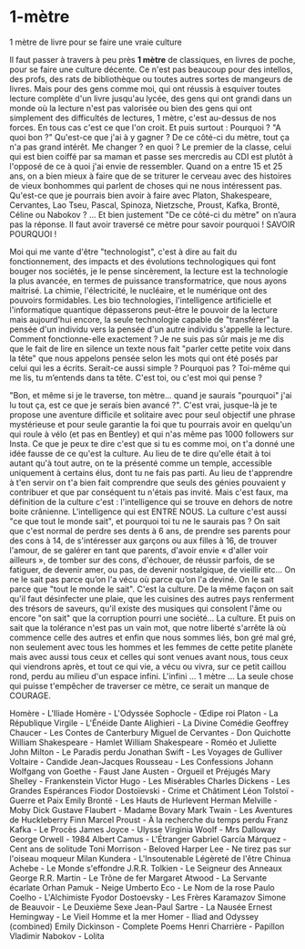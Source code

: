 # 1-mètre
1 mètre de livre pour se faire une vraie culture

  Il faut passer à travers à peu près **1 mètre** de classiques, en livres de poche, pour se faire une culture décente. Ce n'est pas beaucoup pour des intellos, des profs, des rats de bibliothèque ou toutes autres sortes de mangeurs de livres. Mais pour des gens comme moi, qui ont réussis à esquiver toutes lecture complète d'un livre jusqu'au lycée, des gens qui ont grandi dans un monde où la lecture n'est pas valorisée ou bien des gens qui ont simplement des difficultés de lectures, 1 mètre, c'est au-dessus de nos forces. En tous cas c'est ce que l'on croit. Et puis surtout : Pourquoi ? "A quoi bon ?" Qu'est-ce que j'ai à y gagner ? De ce côté-ci du mètre, tout ça n'a pas grand intérêt. Me changer ? en quoi ? Le premier de la classe, celui qui est bien coiffé par sa maman et passe ses mercredis au CDI est plutôt à l'opposé de ce à quoi j'ai envie de ressembler. Quand on a entre 15 et 25 ans, on a bien mieux à faire que de se triturer le cerveau avec des histoires de vieux bonhommes qui parlent de choses qui ne nous intéressent pas. Qu'est-ce que je pourrais bien avoir à faire avec Platon, Shakespeare, Cervantes, Lao Tseu, Pascal, Spinoza, Nietzsche, Proust, Kafka, Brontë, Céline ou Nabokov ? ... Et bien justement "De ce côté-ci du mètre" on n’aura pas la réponse. Il faut avoir traversé ce mètre pour savoir pourquoi ! SAVOIR POURQUOI !
  
  Moi qui me vante d'être "technologist", c'est à dire au fait du fonctionnement, des impacts et des évolutions technologiques qui font bouger nos sociétés, je le pense sincèrement, la lecture est la technologie la plus avancée, en termes de puissance transformatrice, que nous ayons maitrisé. La chimie, l'électricité, le nucléaire, et le numérique ont des pouvoirs formidables. Les bio technologies, l'intelligence artificielle et l'informatique quantique dépasserons peut-être le pouvoir de la lecture mais aujourd'hui encore, la seule technologie capable de "transférer" la pensée d'un individu vers la pensée d'un autre individu s'appelle la lecture. Comment fonctionne-elle exactement ? Je ne suis pas sûr mais je me dis que le fait de lire en silence un texte nous fait "parler cette petite voix dans la tête" que nous appelons pensée selon les mots qui ont été posés par celui qui les a écrits. Serait-ce aussi simple ? Pourquoi pas ? Toi-même qui me lis, tu m’entends dans ta tête. C'est toi, ou c'est moi qui pense ?
  
  "Bon, et même si je le traverse, ton mètre... quand je saurais "pourquoi" j'ai lu tout ça, est ce que je serais bien avancé ?". C'est vrai, jusque-là je te propose une aventure difficile et solitaire avec pour seul objectif une phrase mystérieuse et pour seule garantie la foi que tu pourrais avoir en quelqu'un qui roule à vélo (et pas en Bentley) et qui n'as même pas 1000 followers sur Insta. Ce que je peux te dire c'est que si tu es comme moi, on t'a donné une idée fausse de ce qu'est la culture. Au lieu de te dire qu'elle était à toi autant qu'à tout autre, on te la présenté comme un temple, accessible uniquement à certains élus, dont tu ne fais pas parti. Au lieu de t'apprendre à t'en servir on t'a bien fait comprendre que seuls des génies pouvaient y contribuer et que par conséquent tu n'étais pas invité. Mais c'est faux, ma définition de la culture c'est : l'intelligence qui se trouve en dehors de notre boite crânienne. L'intelligence qui est ENTRE NOUS. La culture c'est aussi "ce que tout le monde sait", et pourquoi toi tu ne le saurais pas ?
  On sait que c'est normal de perdre ses dents à 6 ans, de prendre ses parents pour des cons à 14, de s'intéresser aux garçons ou aux filles à 16, de trouver l'amour, de se galérer en tant que parents, d'avoir envie « d'aller voir ailleurs », de tomber sur des cons, d'échouer, de réussir parfois, de se fatiguer, de devenir amer, ou pas, de devenir nostalgique, de vieillir etc... On ne le sait pas parce qu’on l'a vécu où parce qu’on l'a deviné. On le sait parce que "tout le monde le sait". C'est la culture. De la même façon on sait qu'il faut désinfecter une plaie, que les cuisines des autres pays renferment des trésors de saveurs, qu'il existe des musiques qui consolent l'âme ou encore "on sait" que la corruption pourri une société... La culture. Et puis on sait que la tolérance n'est pas un vain mot, que notre liberté s'arrête là où commence celle des autres et enfin que nous sommes liés, bon gré mal gré, non seulement avec tous les hommes et les femmes de cette petite planète mais avec aussi tous ceux et celles qui sont venues avant nous, tous ceux qui viendrons après, et tout ce qui vie, a vécu ou vivra, sur ce petit caillou rond, perdu au milieu d'un espace infini. 
L'infini ... 1 mètre ...
La seule chose qui puisse t'empêcher de traverser ce mètre, ce serait un manque de COURAGE.



Homère - L'Iliade
Homère - L'Odyssée
Sophocle - Œdipe roi
Platon - La République
Virgile - L'Énéide
Dante Alighieri - La Divine Comédie
Geoffrey Chaucer - Les Contes de Canterbury
Miguel de Cervantes - Don Quichotte
William Shakespeare - Hamlet
William Shakespeare - Roméo et Juliette
John Milton - Le Paradis perdu
Jonathan Swift - Les Voyages de Gulliver
Voltaire - Candide
Jean-Jacques Rousseau - Les Confessions
Johann Wolfgang von Goethe - Faust
Jane Austen - Orgueil et Préjugés
Mary Shelley - Frankenstein
Victor Hugo - Les Misérables
Charles Dickens - Les Grandes Espérances
Fiodor Dostoïevski - Crime et Châtiment
Léon Tolstoï - Guerre et Paix
Emily Brontë - Les Hauts de Hurlevent
Herman Melville - Moby Dick
Gustave Flaubert - Madame Bovary
Mark Twain - Les Aventures de Huckleberry Finn
Marcel Proust - À la recherche du temps perdu
Franz Kafka - Le Procès
James Joyce - Ulysse
Virginia Woolf - Mrs Dalloway
George Orwell - 1984
Albert Camus - L'Étranger
Gabriel García Márquez - Cent ans de solitude
Toni Morrison - Beloved
Harper Lee - Ne tirez pas sur l'oiseau moqueur
Milan Kundera - L'Insoutenable Légèreté de l'être
Chinua Achebe - Le Monde s'effondre
J.R.R. Tolkien - Le Seigneur des Anneaux
George R.R. Martin - Le Trône de fer
Margaret Atwood - La Servante écarlate
Orhan Pamuk - Neige
Umberto Eco - Le Nom de la rose
Paulo Coelho - L'Alchimiste
Fyodor Dostoevsky - Les Frères Karamazov
Simone de Beauvoir - Le Deuxième Sexe
Jean-Paul Sartre - La Nausée
Ernest Hemingway - Le Vieil Homme et la mer
Homer - Iliad and Odyssey (combined)
Emily Dickinson - Complete Poems
Henri Charrière - Papillon
Vladimir Nabokov - Lolita
